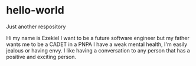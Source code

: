 # hello-world
Just another respository

Hi my name is Ezekiel
I want to be a future software engineer but my father wants me to be a CADET in a PNPA
I have a weak mental health, I'm easily jealous or having envy.
I like having a conversation to any person that has a positive and exciting person.

